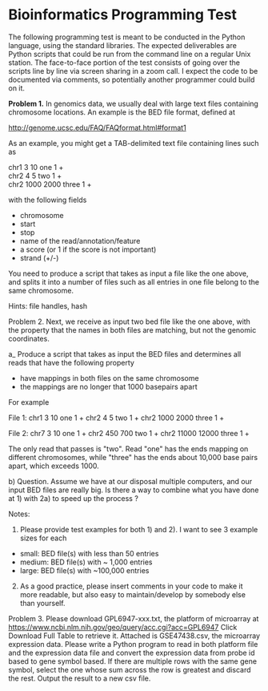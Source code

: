 # Bioinformatics Programming Test 

The following programming test is meant to be conducted in the Python language, using the standard libraries. The expected deliverables are Python scripts that could be run from the command line on a regular Unix station. The face-to-face portion of the test consists of going over the scripts line by line via screen sharing in a zoom call. I expect the code to be documented via comments, so potentially another programmer could build on it. 

**Problem 1.** In genomics data, we usually deal with large text files containing chromosome
locations. An example is the BED file format, defined at

http://genome.ucsc.edu/FAQ/FAQformat.html#format1

As an example, you might get a TAB-delimited text file containing lines such as

chr1    3   10  one 1   + <br/>
chr2    4   5   two 1   + <br/>
chr2    1000    2000    three   1   + <br/>


with the following fields
* chromosome
* start
* stop
* name of the read/annotation/feature
* a score (or 1 if the score is not important)
* strand (+/-)

You need to produce a script that takes as input a file like the one above, and splits it into
a number of files such as all entries in one file belong to the same chromosome.

Hints: file handles, hash

Problem 2. Next, we receive as input two bed file like the one above,
with the property that the names in both files are matching,
but not the genomic coordinates.

a_ Produce a script that takes as input the BED files and determines
all reads that have the following property
* have mappings in both files on the same chromosome
* the mappings are no longer that 1000 basepairs apart

For example

File 1: 
chr1    3   10  one 1   +
chr2    4   5   two 1   +
chr2    1000    2000    three   1   +

File 2:
chr7    3   10  one 1   +
chr2    450   700   two 1   +
chr2    11000    12000    three   1   +

The only read that passes is "two". Read "one" has the ends mapping on different chromosomes,
while "three" has the ends about 10,000 base pairs apart, which exceeds 1000.

b) Question. Assume we have at our disposal multiple computers, and our input BED files are really big.
Is there a way to combine what you have done at 1) with 2a) to speed up the process ?


Notes:
1. Please provide test examples for both 1) and 2). I want to see 3 example sizes for each
* small: BED file(s) with less than 50 entries
* medium: BED file(s) with ~ 1,000 entries
* large: BED file(s) with ~100,000 entries

2. As a good practice, please insert comments in your code to make it
more readable, but also easy to maintain/develop by somebody else than
yourself.


Problem 3. Please download GPL6947-xxx.txt, the platform of microarray at
https://www.ncbi.nlm.nih.gov/geo/query/acc.cgi?acc=GPL6947
Click Download Full Table to retrieve it.
Attached is GSE47438.csv, the microarray expression data. Please write a Python program to read in both platform file and the expression data file and convert the expression data from probe id based to gene symbol based. If there are multiple rows with the same gene symbol, select the one whose sum across the row is greatest and discard the rest.  Output the result to a new csv file.
